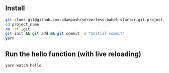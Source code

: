 ## Install

```bash
git clone git@github.com:adampash/serverless-babel-starter.git project_name
cd project_name
rm -rf .git
git init && git add && git commit -m "Initial commit"
yarn
```

## Run the hello function (with live reloading)

```bash
yarn watch:hello
```
